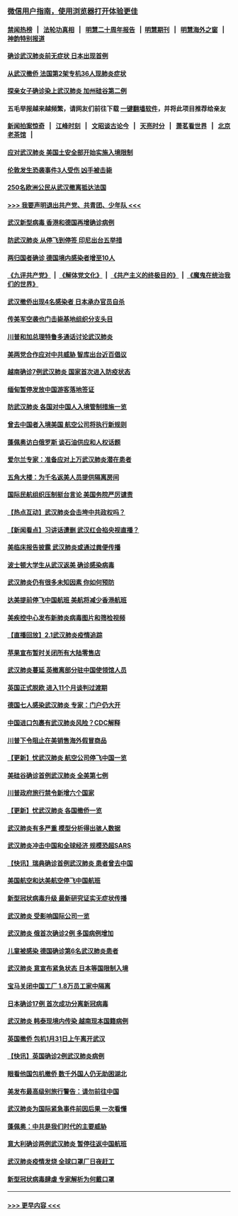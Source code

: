 ### [微信用户指南，使用浏览器打开体验更佳](https://github.com/gfw-breaker/banned-news1/blob/master/indexes/wechat-guide.md?t=0)
#### [禁闻热榜](热点新闻.md?t=0)  &nbsp;&nbsp;|&nbsp;&nbsp; [法轮功真相](https://github.com/gfw-breaker/truth/blob/master/README.md?t=0) &nbsp;&nbsp;|&nbsp;&nbsp; [明慧二十周年报告](https://github.com/gfw-breaker/mh-reports/blob/master/README.md?t=0) &nbsp;&nbsp;|&nbsp;&nbsp;[明慧期刊](https://github.com/gfw-breaker/mh-qikan) &nbsp;&nbsp;|&nbsp;&nbsp; [明慧海外之窗](https://github.com/gfw-breaker/mh-news/blob/master/README.md?t=0) &nbsp;&nbsp;|&nbsp;&nbsp; [神韵特别报道](https://github.com/gfw-breaker/mh-news/blob/master/shenyun.md?t=0)
#### [确诊武汉肺炎前无症状 日本出现首例](../pages/nsc418/n11841567.md?t=02032211) 
#### [从武汉撤侨 法国第2架专机36人现肺炎症状](../pages/nsc418/n11841382.md?t=02032211) 
#### [探亲女子确诊染上武汉肺炎 加州硅谷第二例](../pages/nsc418/n11839784.md?t=02032211) 
#### 五毛举报越来越频繁，请网友们前往下载 [一键翻墙软件](https://github.com/gfw-breaker/ssr-accounts)，并将此项目推荐给亲友
#### [新闻拍案惊奇](https://github.com/gfw-breaker/banned-news1/blob/master/pages/link4.md) &nbsp;&nbsp;|&nbsp;&nbsp; [江峰时刻](https://github.com/gfw-breaker/banned-news1/blob/master/pages/link4.md) &nbsp;&nbsp;|&nbsp;&nbsp; [文昭谈古论今](https://github.com/gfw-breaker/banned-news1/blob/master/pages/link4.md) &nbsp;&nbsp;|&nbsp;&nbsp; [天亮时分](https://github.com/gfw-breaker/banned-news1/blob/master/pages/link4.md) &nbsp;&nbsp;|&nbsp;&nbsp; [萧茗看世界](https://github.com/gfw-breaker/banned-news1/blob/master/pages/link4.md) &nbsp;&nbsp;|&nbsp;&nbsp; [北京老茶馆](https://github.com/gfw-breaker/banned-news1/blob/master/pages/link4.md) &nbsp;&nbsp;|&nbsp;&nbsp; 
#### [应对武汉肺炎 美国土安全部开始实施入境限制](../pages/nsc418/n11839729.md?t=02032211) 
#### [伦敦发生恐袭事件3人受伤 凶手被击毙](../pages/nsc418/n11839442.md?t=02032211) 
#### [250名欧洲公民从武汉撤离抵达法国](../pages/nsc418/n11839438.md?t=02032211) 
#### [>>> 我要声明退出共产党、共青团、少年队 <<<](https://github.com/begood0513/goodnews/blob/master/quit/letter.md) 
#### [武汉新型病毒 香港和德国再增确诊病例](../pages/nsc418/n11839381.md?t=02032211) 
#### [防武汉肺炎 从停飞到停签 印尼出台五举措](../pages/nsc418/n11839282.md?t=02032211) 
#### [两归国者确诊 德国境内感染者增至10人](../pages/nsc418/n11839164.md?t=02032211) 
#### [《九评共产党》](https://github.com/begood0513/9ping.md/blob/master/README.md) &nbsp;|&nbsp; [《解体党文化》](../../../../jtdwh.md/blob/master/README.md)  &nbsp;|&nbsp; [《共产主义的终极目的》](../../../../gczydzjmd.md/blob/master/README.md) &nbsp;|&nbsp; [《魔鬼在统治我们的世界》](../../../../mgztzwmdsj.md/blob/master/README.md) 
#### [武汉撤侨出现4名感染者 日本承办官员自杀](../pages/nsc418/n11839044.md?t=02032211) 
#### [传美军空袭也门击毙基地组织分支头目](../pages/nsc418/n11839210.md?t=02032211) 
#### [川普和加总理特鲁多通话讨论武汉肺炎](../pages/nsc418/n11839128.md?t=02032211) 
#### [美两党合作应对中共威胁 智库出台近百倡议](../pages/nsc418/n11838437.md?t=02032211) 
#### [越南确诊7例武汉肺炎 国家首次进入防疫状态](../pages/nsc418/n11838860.md?t=02032211) 
#### [缅甸暂停发放中国游客落地签证](../pages/nsc418/n11838730.md?t=02032211) 
#### [防武汉肺炎 各国对中国人入境管制措施一览](../pages/nsc418/n11838726.md?t=02032211) 
#### [曾去中国者入境美国 航空公司将执行新规则](../pages/nsc418/n11838375.md?t=02032211) 
#### [蓬佩奥访白俄罗斯 谈石油供应和人权话题](../pages/nsc418/n11838242.md?t=02032211) 
#### [爱尔兰专家：准备应对上万武汉肺炎潜在患者](../pages/nsc418/n11837978.md?t=02032211) 
#### [五角大楼：为千名返美人员提供隔离房间](../pages/nsc418/n11837831.md?t=02032211) 
#### [国际民航组织压制挺台言论 美国务院严厉谴责](../pages/nsc418/n11837791.md?t=02032211) 
#### [【热点互动】武汉肺炎会击垮中共政权吗？](../pages/nsc418/n11837779.md?t=02032211) 
#### [【新闻看点】习讲话遭删 武汉红会掐央视直播？](../pages/nsc418/n11837573.md?t=02032211) 
#### [美临床报告披露 武汉肺炎或通过粪便传播](../pages/nsc418/n11837626.md?t=02032211) 
#### [波士顿大学生从武汉返美 确诊感染病毒](../pages/nsc418/n11837580.md?t=02032211) 
#### [武汉肺炎仍有很多未知因素 你如何预防](../pages/nsc418/n11837666.md?t=02032211) 
#### [达美提前停飞中国航班 美航将减少香港航班](../pages/nsc418/n11837649.md?t=02032211) 
#### [美疾控中心发布新肺炎病毒图片和筛检视频](../pages/nsc418/n11837491.md?t=02032211) 
#### [【直播回放】2.1武汉肺炎疫情追踪](../pages/nsc418/n11837232.md?t=02032211) 
#### [苹果宣布暂时关闭所有大陆零售店](../pages/nsc418/n11837097.md?t=02032211) 
#### [武汉肺炎蔓延 英撤离部分驻中国使领馆人员](../pages/nsc418/n11837061.md?t=02032211) 
#### [英国正式脱欧 进入11个月谈判过渡期](../pages/nsc418/n11836911.md?t=02032211) 
#### [德国七人感染武汉肺炎 专家：门户仍大开](../pages/nsc418/n11836344.md?t=02032211) 
#### [中国进口包裹有武汉肺炎风险？CDC解释](../pages/nsc418/n11836321.md?t=02032211) 
#### [川普下令阻止在美销售海外假冒商品](../pages/nsc418/n11836261.md?t=02032211) 
#### [【更新】忧武汉肺炎 航空公司停飞中国一览](../pages/nsc418/n11835931.md?t=02032211) 
#### [美硅谷确诊首例武汉肺炎 全美第七例](../pages/nsc418/n11836093.md?t=02032211) 
#### [川普政府旅行禁令新增六个国家](../pages/nsc418/n11836083.md?t=02032211) 
#### [【更新】忧武汉肺炎 各国撤侨一览](../pages/nsc418/n11835673.md?t=02032211) 
#### [武汉肺炎有多严重 模型分析得出骇人数据](../pages/nsc418/n11835829.md?t=02032211) 
#### [武汉肺炎冲击中国和全球经济 规模恐超SARS](../pages/nsc418/n11835652.md?t=02032211) 
#### [【快讯】瑞典确诊首例武汉肺炎 患者曾去中国](../pages/nsc418/n11835675.md?t=02032211) 
#### [美国航空和达美航空停飞中国航班](../pages/nsc418/n11835567.md?t=02032211) 
#### [新型冠状病毒升级 最新研究证实无症状传播](../pages/nsc418/n11835589.md?t=02032211) 
#### [武汉肺炎 受影响国际公司一览](../pages/nsc418/n11835538.md?t=02032211) 
#### [武汉肺炎 俄首次确诊2例 多国病例增加](../pages/nsc418/n11835295.md?t=02032211) 
#### [儿童被感染 德国确诊第6名武汉肺炎患者](../pages/nsc418/n11835338.md?t=02032211) 
#### [武汉肺炎 意宣布紧急状态 日本等国限制入境](../pages/nsc418/n11835062.md?t=02032211) 
#### [宝马关闭中国工厂 1.8万员工家中隔离](../pages/nsc418/n11835128.md?t=02032211) 
#### [日本确诊17例 首次成功分离新冠病毒](../pages/nsc418/n11834975.md?t=02032211) 
#### [武汉肺炎 韩泰现境内传染 越南现本国籍病例](../pages/nsc418/n11834857.md?t=02032211) 
#### [英国撤侨 包机1月31日上午离开武汉](../pages/nsc418/n11834808.md?t=02032211) 
#### [【快讯】英国确诊2例武汉肺炎病例](../pages/nsc418/n11834824.md?t=02032211) 
#### [眼看他国包机撤侨 数千外国人仍无助困湖北](../pages/nsc418/n11834010.md?t=02032211) 
#### [美发布最高级别旅行警告：请勿前往中国](../pages/nsc418/n11834038.md?t=02032211) 
#### [武汉肺炎为国际紧急事件前因后果 一次看懂](../pages/nsc418/n11833893.md?t=02032211) 
#### [蓬佩奥：中共是我们时代的主要威胁](../pages/nsc418/n11833434.md?t=02032211) 
#### [意大利确诊两例武汉肺炎 暂停往返中国航班](../pages/nsc418/n11833483.md?t=02032211) 
#### [武汉肺炎疫情发烧 全球口罩厂日夜赶工](../pages/nsc418/n11833528.md?t=02032211) 
#### [新型冠状病毒肆虐 专家解析为何戴口罩](../pages/nsc418/n11833332.md?t=02032211) 

----
#### [ >>> 更早内容 <<< ](../indexes/nsc418-earlier.md)
